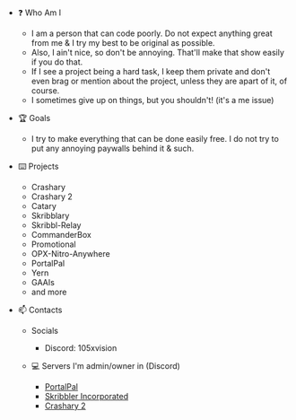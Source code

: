 - ❓ Who Am I
  - I am a person that can code poorly. Do not expect anything great from me & I try my best to be original as possible.
  - Also, I ain't nice, so don't be annoying. That'll make that show easily if you do that.
  - If I see a project being a hard task, I keep them private and don't even brag or mention about the project, unless they are apart of it, of course.
  - I sometimes give up on things, but you shouldn't! (it's a me issue)

- 🏆 Goals
  - I try to make everything that can be done easily free. I do not try to put any annoying paywalls behind it & such.

- ⌨️ Projects
  - Crashary
  - Crashary 2
  - Catary
  - Skribblary
  - Skribbl-Relay
  - CommanderBox
  - Promotional
  - OPX-Nitro-Anywhere
  - PortalPal
  - Yern
  - GAAIs
  - and more

- 📫 Contacts
  - Socials
    - Discord: 105xvision

  - 💻 Servers I'm admin/owner in (Discord)
    - [PortalPal](https://discord.gg/pjxD4ZTcQU)
    - [Skribbler Incorporated](https://discord.gg/zhEkymMKsE)
    - [Crashary 2](https://discord.gg/JWaZ36VgPT)
